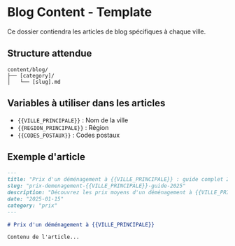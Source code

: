 # Blog Content - Template

Ce dossier contiendra les articles de blog spécifiques à chaque ville.

## Structure attendue

```
content/blog/
├── [category]/
│   └── [slug].md
```

## Variables à utiliser dans les articles

- `{{VILLE_PRINCIPALE}}` : Nom de la ville
- `{{REGION_PRINCIPALE}}` : Région
- `{{CODES_POSTAUX}}` : Codes postaux

## Exemple d'article

```markdown
---
title: "Prix d'un déménagement à {{VILLE_PRINCIPALE}} : guide complet 2025"
slug: "prix-demenagement-{{VILLE_PRINCIPALE}}-guide-2025"
description: "Découvrez les prix moyens d'un déménagement à {{VILLE_PRINCIPALE}} selon volume, distance et accès."
date: "2025-01-15"
category: "prix"
---

# Prix d'un déménagement à {{VILLE_PRINCIPALE}}

Contenu de l'article...
```
